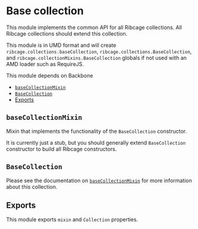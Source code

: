 # <a name="base-collection">Base collection</a>

This module implements the common API for all Ribcage collections. All Ribcage
collections should extend this collection.

This module is in UMD format and will create
`ribcage.collections.baseCollection`, `ribcage.collections.BaseCollection`, and
`ribcage.collectionMixins.BaseCollection` globals if not used with an AMD
loader such as RequireJS.

This module depends on Backbone

 + [`baseCollectionMixin`](#basecollectionmixin)
 + [`BaseCollection`](#basecollection)
 + [Exports](#exports)


## <a name="basecollectionmixin">`baseCollectionMixin`</a>

Mixin that implements the functionality of the `BaseCollection` constructor.

It is currently just a stub, but you should generally extend `BaseCollection`
constructor to build all Ribcage constructors.

## <a name="basecollection">`BaseCollection`</a>

Please see the documentation on [`baseCollectionMixin`](#basecollectionmixin)
for more information about this collection.

## <a name="exports">Exports</a>

This module exports `mixin` and `Collection` properties.